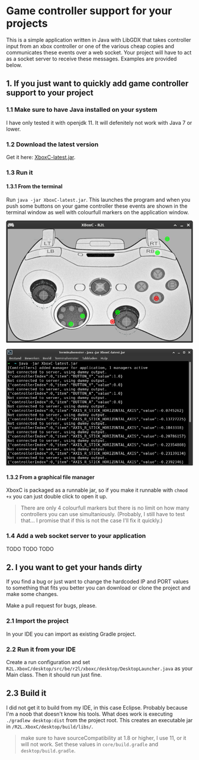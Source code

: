 # Game controller support for your projects

This is a simple application written in Java with LibGDX that takes controller input from an xbox controller or one of the various cheap copies and communicates these events over a web socket. Your project will have to act as a socket server to receive these messages. Examples are provided below.

## 1. If you just want to quickly add game controller support to your project
 
### 1.1 Make sure to have Java installed on your system

I have only tested it with openjdk 11. It will defenitely not work with Java 7 or lower.

### 1.2 Download the latest version 

Get it here: [XboxC-latest.jar](readmeResources/XboxC-latest.jar). 

### 1.3 Run it

#### 1.3.1 From the terminal

Run `java -jar XboxC-latest.jar`. This launches the program and when you push some buttons on your game controller these events are shown in the terminal window as well with colourfull markers on the application window.

![xboxc working](./readmeResources/xboxc-window-working.png)

![terminal output](./readmeResources/console-output.png)

#### 1.3.2 From a graphical file manager

XboxC is packaged as a runnable jar, so if you make it runnable with `chmod +x` you can just double click to open it up.

> There are only 4 colourfull markers but there is no limit on how many controllers you can use simultaniously. (Probably, I still have to test that... I promise that if this is not the case I'll fix it quickly.)

### 1.4 Add a web socket server to your application

TODO
TODO
TODO


## 2. I you want to get your hands dirty

If you find a bug or just want to change the hardcoded IP and PORT values to something that fits you better you can download or clone the project and make some changes.

Make a pull request for bugs, please.

### 2.1 Import the project

In your IDE you can import as existing Gradle project.

### 2.2 Run it from your IDE

Create a run configuration and set `R2L.XboxC/desktop/src/be/r2l/xboxc/desktop/DesktopLauncher.java` as your Main class. Then it should run just fine.

## 2.3 Build it

I did not get it to build from my IDE, in this case Eclipse. Probably because I'm a noob that doesn't know his tools. What does work is executing `./gradlew desktop:dist` from the project root. This creates an executable jar in `/R2L.XboxC/desktop/build/libs/`.

> make sure to have sourceCompatibility at 1.8 or higher, I use 11, or it will not work. Set these values in `core/build.gradle` and `desktop/build.gradle`.
